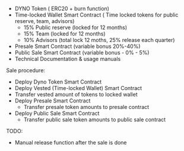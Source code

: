 - DYNO Token ( ERC20 + burn function)
- Time-locked Wallet Smart Contract ( Time locked tokens for public reserve, team, advisors)
   - 15% Public reserve (locked for 12 months)
   - 15% Team (locked for 12 months)
   - 10% Advisors (total lock 12 moths, 25% release each quarter)
- Presale Smart Contract (variable bonus 20%-40%)
- Public Sale Smart Contract (variable bonus - 0% - 5%)
- Technical Documentation & usage manuals


Sale procedure:

- Deploy Dyno Token Smart Contract
- Deploy Vested (Time-locked Wallet) Smart Contract
- Transfer vested amount of tokens to locked wallet
- Deploy Presale Smart Contract
    - Transfer presale token amounts to presale contract
- Deploy Public Sale Smart Contract
    - Transfer public sale token amounts to public sale contract


TODO:
- Manual release function after the sale is done